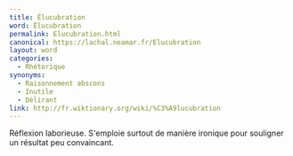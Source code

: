 ```yaml
---
title: Élucubration
word: Élucubration
permalink: Elucubration.html
canonical: https://lachal.neamar.fr/Elucubration
layout: word
categories:
  - Rhétorique
synonyms:
  - Raisonnement abscons
  - Inutile
  - Délirant
link: http://fr.wiktionary.org/wiki/%C3%A9lucubration
---
```


Réflexion laborieuse. S'emploie surtout de manière ironique pour souligner un résultat peu convaincant. 

